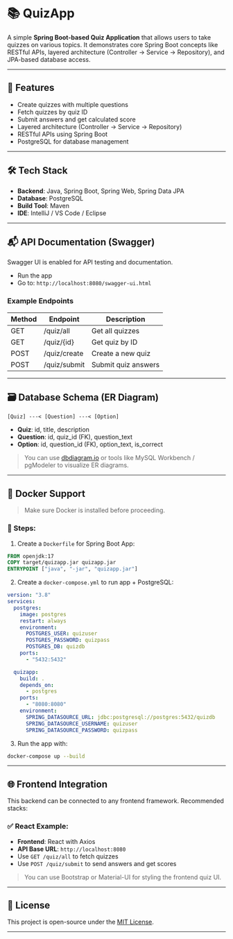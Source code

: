 # 📚 QuizApp

A simple **Spring Boot-based Quiz Application** that allows users to take quizzes on various topics. It demonstrates core Spring Boot concepts like RESTful APIs, layered architecture (Controller → Service → Repository), and JPA-based database access.

---

## 🚀 Features

* Create quizzes with multiple questions
* Fetch quizzes by quiz ID
* Submit answers and get calculated score
* Layered architecture (Controller → Service → Repository)
* RESTful APIs using Spring Boot
* PostgreSQL for database management

---

## 🛠️ Tech Stack

* **Backend**: Java, Spring Boot, Spring Web, Spring Data JPA
* **Database**: PostgreSQL
* **Build Tool**: Maven
* **IDE**: IntelliJ / VS Code / Eclipse

---

## 📬 API Documentation (Swagger)

Swagger UI is enabled for API testing and documentation.

* Run the app
* Go to: `http://localhost:8080/swagger-ui.html`

### Example Endpoints

| Method | Endpoint     | Description         |
| ------ | ------------ | ------------------- |
| GET    | /quiz/all    | Get all quizzes     |
| GET    | /quiz/{id}   | Get quiz by ID      |
| POST   | /quiz/create | Create a new quiz   |
| POST   | /quiz/submit | Submit quiz answers |

---

## 🗃️ Database Schema (ER Diagram)

```
[Quiz] ---< [Question] ---< [Option]
```

* **Quiz**: id, title, description
* **Question**: id, quiz\_id (FK), question\_text
* **Option**: id, question\_id (FK), option\_text, is\_correct

> You can use [dbdiagram.io](https://dbdiagram.io) or tools like MySQL Workbench / pgModeler to visualize ER diagrams.

---

## 🐳 Docker Support

> Make sure Docker is installed before proceeding.

### 🧱 Steps:

1. Create a `Dockerfile` for Spring Boot App:

```dockerfile
FROM openjdk:17
COPY target/quizapp.jar quizapp.jar
ENTRYPOINT ["java", "-jar", "quizapp.jar"]
```

2. Create a `docker-compose.yml` to run app + PostgreSQL:

```yaml
version: "3.8"
services:
  postgres:
    image: postgres
    restart: always
    environment:
      POSTGRES_USER: quizuser
      POSTGRES_PASSWORD: quizpass
      POSTGRES_DB: quizdb
    ports:
      - "5432:5432"

  quizapp:
    build: .
    depends_on:
      - postgres
    ports:
      - "8080:8080"
    environment:
      SPRING_DATASOURCE_URL: jdbc:postgresql://postgres:5432/quizdb
      SPRING_DATASOURCE_USERNAME: quizuser
      SPRING_DATASOURCE_PASSWORD: quizpass
```

3. Run the app with:

```bash
docker-compose up --build
```

---

## 🌐 Frontend Integration

This backend can be connected to any frontend framework. Recommended stacks:

### ✅ React Example:

* **Frontend**: React with Axios
* **API Base URL**: `http://localhost:8080`
* Use `GET /quiz/all` to fetch quizzes
* Use `POST /quiz/submit` to send answers and get scores

> You can use Bootstrap or Material-UI for styling the frontend quiz UI.

---

## 📄 License

This project is open-source under the [MIT License](LICENSE).

---
